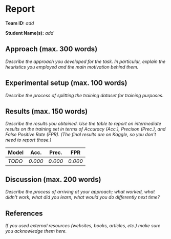 # Report

**Team ID:** *add*

**Student Name(s):** *add*

## Approach (max. 300 words)

*Describe the approach you developed for the task. In particular, explain the heuristics you employed and the main motivation behind them.*

## Experimental setup (max. 100 words)

*Describe the process of splitting the training dataset for training purposes.*

## Results (max. 150 words)

*Describe the results you obtained. Use the table to report on intermediate results on the training set in terms of Accuracy (Acc.), Precison (Prec.), and False Positive Rate (FPR). (The final results are on Kaggle, so you don't need to report those.)*

| Model | Acc. | Prec. | FPR |
| -- | -- | -- | -- |
| *TODO* | *0.000* | *0.000* | *0.000* |

## Discussion (max. 200 words)

*Describe the process of arriving at your approach; what worked, what didn't work, what did you learn, what would you do differently next time?*

## References

*If you used external resources (websites, books, articles, etc.) make sure you acknowledge them here.*
